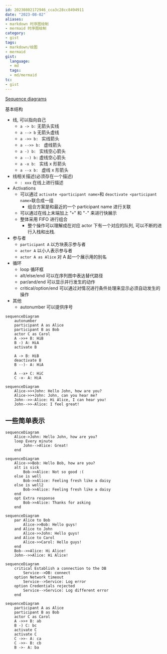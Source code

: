```yaml
---
id: 20230802172946_cca3c28cc8494911
date: "2023-08-02"
aliases:
- markdown 时序图绘制
- mermaid 时序图绘制
category:
- gist
tags:
- markdown/绘图
- mermaid
gist:
  language:
  - md
  tags:
  - md/mermaid
tc:
- gist
---
```


[Sequence diagrams](https://mermaid.js.org/syntax/sequenceDiagram.html)

基本结构
- 线, 可以指向自己
    - `a -> b:` 无箭头实线 
    - `a --> b` 无箭头虚线
    - `a ->> b: ` 实线箭头
    - `a -->> b: ` 虚线箭头
    - `a -) b: ` 实线空心箭头
    - `a --) b:` 虚线空心箭头
    - `a -x b: ` 实线 x 形箭头
    - `a --x b: ` 虚线 x 形箭头
- 线相关描述(必须存在一个描述)
    - `: xxx` 在线上进行描述
- Activations
    - 可以通过 `activate <participant name>`和 `deactivate <participant name>`联合成一组
        - 组合方案是和最近的一个 participant name 进行关联
    - 可以通过在线上末端加上 "`+`" 和 "`-`" 来进行快展示
    - 整体采用 FIFO 进行组合
        - 整个操作可以理解成在对应 actor 下有一个对应的队列, 可以不断的进行入栈和出栈.
- 参与者
    - `participant A` 以方块表示参与者
    - `actor A` 以小人表示参与者
    - `actor A as Alice` 对 A 起一个展示用的别名
- 循环
    - loop 循环框
    - alt/else/end 可以在序列图中表达替代路径
    - par/and/end 可以显示并行发生的动作
    - critical/option/end 可以通过对情况进行条件处理来显示必须自动发生的操作
- 其他
    - autonumber 可以提供序号

```mermaid
sequenceDiagram
    autonumber
    participant A as Alice
    participant B as Bob
    actor C as Carol
    A ->>+ B: HiB
    B -) A: HiA
    activate B

    A -> B: HiB
    deactivate B
    B --)- A: HiA
    
    A --x+ C: HiC
    C -x- A: HiA
```

```mermaid
sequenceDiagram
    Alice->>+John: Hello John, how are you?
    Alice->>+John: John, can you hear me?
    John-->>-Alice: Hi Alice, I can hear you!
    John-->>-Alice: I feel great!
```

## 一些简单表示

```mermaid
sequenceDiagram
    Alice->John: Hello John, how are you?
    loop Every minute
        John-->Alice: Great!
    end
```

```mermaid
sequenceDiagram
    Alice->>Bob: Hello Bob, how are you?
    alt is sick
        Bob->>Alice: Not so good :(
    else is well
        Bob->>Alice: Feeling fresh like a daisy
    else is well2
        Bob->>Alice: Feeling fresh like a daisy 
    end
    opt Extra response
        Bob->>Alice: Thanks for asking
    end
```

```mermaid
sequenceDiagram
    par Alice to Bob
        Alice->>Bob: Hello guys!
    and Alice to John
        Alice->>John: Hello guys!
    and Alice to Carol
        Alice->>Carol: Hello guys!
    end
    Bob-->>Alice: Hi Alice!
    John-->>Alice: Hi Alice!
```

```mermaid
sequenceDiagram
    critical Establish a connection to the DB
        Service-->DB: connect
    option Network timeout
        Service-->Service: Log error
    option Credentials rejected
        Service-->Service: Log different error
    end
```

```mermaid
sequenceDiagram
    participant A as Alice
    participant B as Bob
    actor C as Carol
    A ->>+ B: ab
    B -) C: bc
    activate C
    activate C
    C ->>- A: ca
    C ->>- B: cb
    B ->- A: ba
    
```